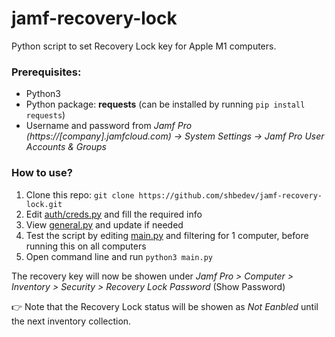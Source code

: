 # jamf-recovery-lock
Python script to set Recovery Lock key for Apple M1 computers.

### Prerequisites:
- Python3
- Python package: **requests** (can be installed by running `pip install requests`)
- Username and password from *Jamf Pro (https://[company].jamfcloud.com) -> System Settings -> Jamf Pro User Accounts & Groups*

### How to use?
1. Clone this repo: `git clone https://github.com/shbedev/jamf-recovery-lock.git`
2. Edit [auth/creds.py](auth/creds.py) and fill the required info
3. View [general.py](general.py) and update if needed
4. Test the script by editing [main.py](main.py) and filtering for 1 computer, before running this on all computers
5. Open command line and run `python3 main.py`

The recovery key will now be showen under *Jamf Pro > Computer > Inventory > Security > Recovery Lock Password* (Show Password)

👉 Note that the Recovery Lock status will be showen as *Not Eanbled* until the next inventory collection.
